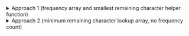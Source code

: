 <details>
<summary> Approach 1 (frequency array and smallest remaining character helper function)</summary>

```python
class Solution:
    def robotWithString(self, s: str) -> str:
        def smallest_remaining_char(freqs_arr):
            for i in range(len(freqs_arr)):
                if freqs_arr[i] != 0:
                    return chr(a_ORD + i)
            return 'z'
        
        a_ORD = 97 # ord('a') = 97, the ordinal value of 'a'
        freqs = [0] * 26
        for char in s:
            freqs[ord(char) - a_ORD] += 1
        
        t = []
        p = []
        for char in s:
            t.append(char)
            freqs[ord(t[-1]) - a_ORD] -= 1
            while t and t[-1] <= smallest_remaining_char(freqs):
                p.append(t.pop())
                
        return "".join(p)
```

The variable `t` should almost certainly be a stack that holds a "history" of the characters in `s` as we iterate through them. It doesn't take long to realize that the main challenge here is figuring out *when* to push a character onto the output string, `p`, which is a list of accumulated characters that is strategically assembled to satisfy the "lexicographically smallest" demand. The primary idea in this problem is to only pop characters from the stack `t` when we're guaranteed that doing so enables us to proceed in assembling the lexicographically smallest string.

When, then, should we pop a character from `t`? *Only when there are no remaining characters that are lexicographically smaller* than the character on top of the stack `t`. This means we need some kind of *lookup*. A lookup for what? The smallest character remaining from wherever we are in our process of iterating through all characters of `s`. To do this effectively, we need to keep a frequency count (the smallest character remaining at one point could get removed and there could subsequently be more of the same characters to take its place), which is most often done using a hash map. We could do that here, but using a *frequency array* is arguably cleaner since the characters we care about are `'a'` through `'z'`, meaning our frequency array only needs to have 26 slots.

We assemble the frequency array as our first pass in our solution. The `smallest_remaining_char` function will always give us the current smallest remaining character from wherever we are when processing the string `s` (it's helpful to know that `'a'`'s ordinal value is `97`, which we can helpfully use to maintain our frequency array).

Now, each time we process a character from `s`, we push it to the stack `t`, and decrement its count from the frequency array, `freqs`. All that really remains is to proceed as alluded to above, namely pop elements from `t` into `p` that are smaller or equal to the smallest element remaining in `s`.

</details>

<details>
<summary> Approach 2 (minimum remaining character lookup array, no frequency count)</summary>

```python
class Solution:
    def robotWithString(self, s: str) -> int:
        n = len(s)
        t = []
        p = []
        min_char = [s[-1]] * n
        for i in range(n - 2, -1, -1):
            min_char[i] = min(s[i], min_char[i + 1])
            
        idx = 1
        for char in s:
            t.append(char)
            while idx < n and t and t[-1] <= min_char[idx]:
                p.append(t.pop())
            idx += 1
        
        while t:
            p.append(t.pop())
        
        return "".join(p)
```

The solution in Approach 1 was $O(26n) = O(n)$ whereas the solution above is $O(n)$. The constant factor is much smaller even though both solutions belong to the same efficiency class. Regardless, the solution above still uses the main idea from Approach 1, namely we only ever pop characters from `t` when they're (lexicographically) smaller or equal to the characters remaining in `s`. The difference in this approach compared to that in Approach 1 is that we do not use a frequency count; instead, we precompute what the remaining minimum character will be from any character index in `s`:

```python
min_char = [s[-1]] * n
for i in range(n - 2, -1, -1):
    min_char[i] = min(s[i], min_char[i + 1])
```

This is easiest to understand by means of an example. Suppose we had `s = 'laptop'`. Then `min_char`, after running the code above, would yield `['a', 'a', 'o', 'o', 'o', 'p']`; that is, at index `i = 0`, the lexicographically smallest remaining character is `'a'`. At position `i = 1`, the lexicographically smallest remaining character is also `'a'`. At index `i = 2`, the lexicographically smallest remaining character is `'o'`. And so forth. This allows us to effectively use the `min_char` array to determine when elements should be popped from `t` and placed in `p`.

</details>